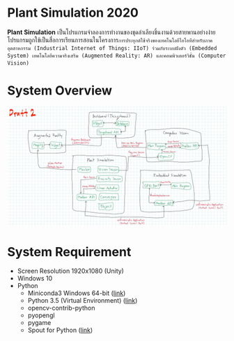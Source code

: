 # Plant Simulation 2020
**Plant Simulation** เป็นโปรแกรมจำลองการทำงานของชุดลำเลียงชิ้นงานด้วยสายพานอย่างง่าย โปรแกรมถูกใช้เป็นสื่อการเรียนการสอนในโครงการ`การประยุกต์ใช้จริงของเทคโนโลยีไอโอทีสำหรับภาคอุตสาหกรรม (Industrial Internet of Things: IIoT) ร่วมกับระบบฝังตัว (Embedded System) เทคโนโลยีความจริงเสริม (Augmented Reality: AR) และคอมพิวเตอร์วิชั่น (Computer Vision)`

# System Overview
![System Overview](doc/System%20Overview%20-%202020-05-14%20A.jpg)

# System Requirement
- Screen Resolution 1920x1080 (Unity)
- Windows 10
- Python
  - Miniconda3 Windows 64-bit ([link](https://docs.conda.io/en/latest/miniconda.html))
  - Python 3.5 (Virtual Environment) ([link](https://docs.conda.io/projects/conda/en/latest/user-guide/tasks/manage-environments.html))
  - opencv-contrib-python
  - pyopengl
  - pygame
  - Spout for Python ([link](https://github.com/spiraltechnica/Spout-for-Python/tree/3a69345d23666b4f151f205f85e2d562f361dca3))

